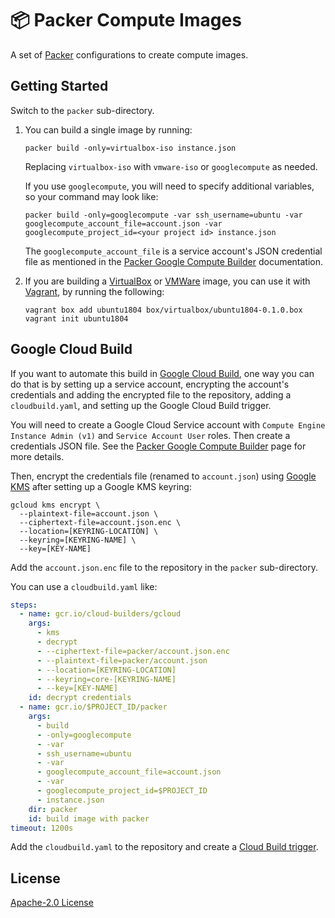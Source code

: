 # 📦 Packer Compute Images

A set of [Packer][packer] configurations to create compute images.

## Getting Started

Switch to the `packer` sub-directory.

1. You can build a single image by running:

       packer build -only=virtualbox-iso instance.json

   Replacing `virtualbox-iso` with `vmware-iso` or `googlecompute` as needed.

   If you use `googlecompute`, you will need to specify additional variables,
   so your command may look like:

       packer build -only=googlecompute -var ssh_username=ubuntu -var googlecompute_account_file=account.json -var googlecompute_project_id=<your project id> instance.json

   The `googlecompute_account_file` is a service account's JSON credential file
   as mentioned in the [Packer Google Compute Builder][packer-googlecompute] documentation.

2. If you are building a [VirtualBox][virtualbox] or [VMWare][vmware] image, you can use it with
   [Vagrant][vagrant], by running the following:

       vagrant box add ubuntu1804 box/virtualbox/ubuntu1804-0.1.0.box
       vagrant init ubuntu1804

## Google Cloud Build

If you want to automate this build in [Google Cloud Build][google-cloud-build],
one way you can do that is by setting up a service account, encrypting the
account's credentials and adding the encrypted file to the repository,
adding a `cloudbuild.yaml`, and setting up the Google Cloud Build trigger.

You will need to create a Google Cloud Service account with
`Compute Engine Instance Admin (v1)` and `Service Account User` roles.
Then create a credentials JSON file. See the
[Packer Google Compute Builder][packer-googlecompute] page for more details.

Then, encrypt the credentials file (renamed to `account.json`) using
[Google KMS][google-cloud-build-encrypt] after setting up a Google KMS keyring:

```
gcloud kms encrypt \
  --plaintext-file=account.json \
  --ciphertext-file=account.json.enc \
  --location=[KEYRING-LOCATION] \
  --keyring=[KEYRING-NAME] \
  --key=[KEY-NAME]
```

Add the `account.json.enc` file to the repository in the `packer` sub-directory.

You can use a `cloudbuild.yaml` like:

```yaml
steps:
  - name: gcr.io/cloud-builders/gcloud
    args:
      - kms
      - decrypt
      - --ciphertext-file=packer/account.json.enc
      - --plaintext-file=packer/account.json
      - --location=[KEYRING-LOCATION]
      - --keyring=core-[KEYRING-NAME]
      - --key=[KEY-NAME]
    id: decrypt credentials
  - name: gcr.io/$PROJECT_ID/packer
    args:
      - build
      - -only=googlecompute
      - -var
      - ssh_username=ubuntu
      - -var
      - googlecompute_account_file=account.json
      - -var
      - googlecompute_project_id=$PROJECT_ID
      - instance.json
    dir: packer
    id: build image with packer
timeout: 1200s
```

Add the `cloudbuild.yaml` to the repository and create a
[Cloud Build trigger][google-cloud-build-trigger].

## License

[Apache-2.0 License][license]

[license]: LICENSE
[packer]: https://packer.io
[packer-googlecompute]: https://packer.io/docs/builders/googlecompute.html
[virtualbox]: https://www.virtualbox.org
[vmware]: https://www.vmware.com/products/fusion.html
[vagrant]: https://www.vagrantup.com
[google-cloud-build]: https://cloud.google.com/cloud-build/
[google-cloud-build-encrypt]: https://cloud.google.com/cloud-build/docs/securing-builds/use-encrypted-secrets-credentials
[google-cloud-build-trigger]: https://cloud.google.com/cloud-build/docs/running-builds/automate-builds
